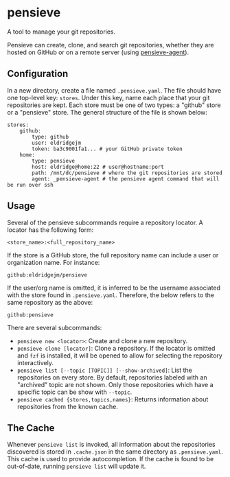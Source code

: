 pensieve
========

A tool to manage your git repositories.

Pensieve can create, clone, and search git repositories, whether they are hosted
on GitHub or on a remote server (using [pensieve-agent](https://github.com/eldridgejm/pensieve-agent)).


Configuration
-------------

In a new directory, create a file named `.pensieve.yaml`. The file should have
one top-level key: `stores`. Under this key, name each place that your git
repositories are kept. Each store must be one of two types: a "github" store or
a "pensieve" store. The general structure of the file is shown below:

    stores:
        github:
            type: github
            user: eldridgejm
            token: ba3c9001fa1... # your GitHub private token
        home:
            type: pensieve
            host: eldridge@home:22 # user@hostname:port
            path: /mnt/dc/pensieve # where the git repositories are stored
            agent: _pensieve-agent # the pensieve agent command that will be run over ssh

Usage
-----

Several of the pensieve subcommands require a repository locator. A locator has
the following form:

    <store_name>:<full_repository_name>

If the store is a GitHub store, the full repository name can include a user or
organization name. For instance:

    github:eldridgejm/pensieve

If the user/org name is omitted, it is inferred to be the username associated
with the store found in `.pensieve.yaml`. Therefore, the below refers to the
same repository as the above:

    github:pensieve

There are several subcommands:

- `pensieve new <locator>`: Create and clone a new repository.
- `pensieve clone [locator]`: Clone a repository. If the locator is omitted and
  `fzf` is installed, it will be opened to allow for selecting the repository
  interactively.
- `pensieve list [--topic [TOPIC]] [--show-archived]`: List the repositories on
  every store. By default, repositories labeled with an "archived" topic are not
  shown. Only those repositories which have a specific topic can be show with
  `--topic`.
- `pensieve cached {stores,topics,names}`: Returns information about
  repositories from the known cache.


The Cache
---------

Whenever `pensieve list` is invoked, all information about the repositories
discovered is stored in `.cache.json` in the same directory as `.pensieve.yaml`.
This cache is used to provide autocompletion. If the cache is found to be
out-of-date, running `pensieve list` will update it.

